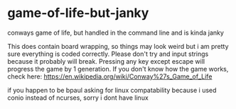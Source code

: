 # game-of-life-but-janky
conways game of life, but handled in the command line and is kinda janky

This does contain board wrapping, so things may look weird but i am pretty sure everything is coded correctly.
Please don't try and input strings because it probably will break.
Pressing any key except escape will progress the game by 1 generation. If you don't know how the game works, check here: https://en.wikipedia.org/wiki/Conway%27s_Game_of_Life

if you happen to be bpaul asking for linux compatability because i used conio instead of ncurses, sorry i dont have linux
